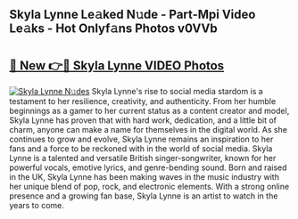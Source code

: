 ## Skyla Lynne Le𝚊ked N𝚞de - Part-Mpi Video Le𝚊ks - Hot Onlyf𝚊ns Photos v0VVb

# <h2><a href="http://ac42199.deff.icu/?id=Skyla+Lynne">🔗 New 👉🔴 Skyla Lynne VIDEO Photos</a></h2>

[![Skyla Lynne N𝚞des](https://i.imgur.com/rIISA9y.gif)](http://ac42199.deff.icu/?id=Skyla+Lynne)
Skyla Lynne's rise to social media stardom is a testament to her resilience, creativity, and authenticity. From her humble beginnings as a gamer to her current status as a content creator and model, Skyla Lynne has proven that with hard work, dedication, and a little bit of charm, anyone can make a name for themselves in the digital world. As she continues to grow and evolve, Skyla Lynne remains an inspiration to her fans and a force to be reckoned with in the world of social media. Skyla Lynne is a talented and versatile British singer-songwriter, known for her powerful vocals, emotive lyrics, and genre-bending sound. Born and raised in the UK, Skyla Lynne has been making waves in the music industry with her unique blend of pop, rock, and electronic elements. With a strong online presence and a growing fan base, Skyla Lynne is an artist to watch in the years to come.
